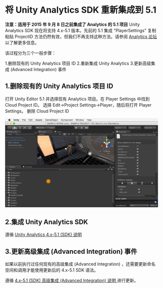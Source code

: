将 Unity Analytics SDK 重新集成到 5.1
=================================



**注意：适用于 2015 年 9 月 8 日之前集成了 Analytics 的 5.1 项目**
Unity Analytics SDK 现在将支持 4.x-5.1 版本。先前的 5.1 集成 "PlayerSettings" 复制粘贴 ProjectID 方法仍然有效，但我们不再支持这种方法。请参阅 [Analytics 论坛](http://forum.unity3d.com/threads/unity-analytics-sdk-extended-support-for-4-x-5-1-versions.352198/)以了解更多信息。

该过程分为三个一般步骤：

1.删除现有的 Unity Analytics 项目 ID
2.重新集成 Unity Analytics
3.更新高级集成 (Advanced Integration) 事件

1.删除现有的 Unity Analytics 项目 ID
------------------------------------------
打开 Unity Editor 5.1 并选择现有 Analytics 项目。在 Player Settings 中找到 Cloud Project ID。
选择 Edit-&gt;Project Settings-&gt;Player，随后将打开 Player Settings。
删除 Cloud Project ID

![](../uploads/Main/AnalyticsUpgradeStrippingProjectID.gif) 


2.集成 Unity Analytics SDK
-------------------------------
遵循 [Unity Analytics 4.x-5.1 (SDK) 说明](UnityAnalyticsSDK.html)


3.更新高级集成 (Advanced Integration) 事件
------------------------------------
如果以前执行过任何现有的高级集成 (Advanced Integration) ，还需要更新命名空间和调用才能使用更新后的 4.x-5.1 SDK 语法。

遵循 [4.x-5.1 (SDK) 高级集成 (Advanced Integration) 说明
](UnityAnalyticsAdvancedSDK.html)进行更新。
